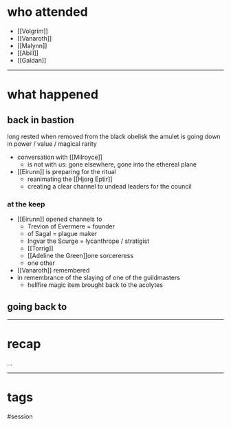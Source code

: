 # who attended

- [[Volgrim]]
- [[Vanaroth]]
- [[Malynn]]
- [[Abill]]
- [[Galdan]]

---
# what happened

## back in bastion
long rested
when removed from the black obelisk the amulet is going down in power / value / magical rarity

- conversation with [[Milroyce]]
	- is not with us: gone elsewhere, gone into the ethereal plane
- [[Eirunn]] is preparing for the ritual
	- reanimating the [[Hjorg Eptir]]
	- creating a clear channel to undead leaders for the council

### at the keep
- [[Eirunn]] opened channels to 
	- Trevion of Evermere = founder
	- of Sagal = plague maker
	- Ingvar the Scurge = lycanthrope / stratigist
	- [[Torrig]]
	- [[Adeline the Green]]one sorcereress
	- one other
- [[Vanaroth]] remembered 
- in remembrance of the slaying of one of the guildmasters
	- hellfire magic item brought back to the acolytes 


## going back to 


---
# recap

...

---
# tags

#session